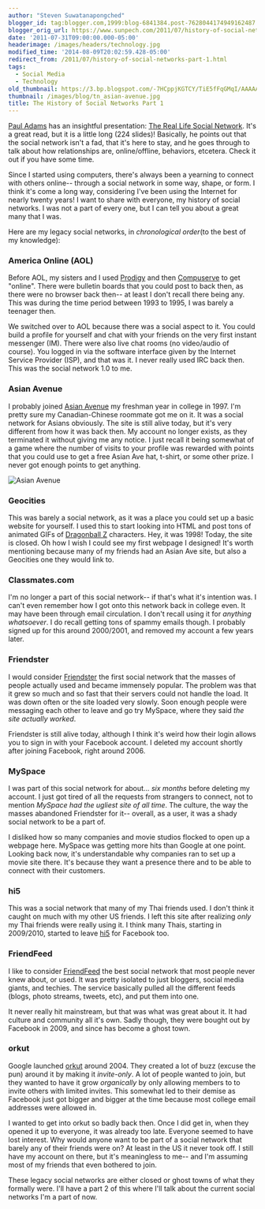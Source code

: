 ```yaml
---
author: "Steven Suwatanapongched"
blogger_id: tag:blogger.com,1999:blog-6841384.post-7628044174949162487
blogger_orig_url: https://www.sunpech.com/2011/07/history-of-social-networks-part-1.html
date: '2011-07-31T09:00:00.000-05:00'
headerimage: /images/headers/technology.jpg
modified_time: '2014-08-09T20:02:59.428-05:00'
redirect_from: /2011/07/history-of-social-networks-part-1.html
tags:
  - Social Media
  - Technology
old_thumbnail: https://3.bp.blogspot.com/-7HCppjKGTCY/TiE5fFqGMqI/AAAAAAAAsj4/Aa2FsIbulr4/s800/asian_avenue.png
thumbnail: /images/blog/tn_asian-avenue.jpg
title: The History of Social Networks Part 1
---
```


[Paul Adams](https://www.thinkoutsidein.com) has an insightful presentation: [The Real Life Social Network](https://www.slideshare.net/padday/the-real-life-social-network-v2). It's a great read, but it is a little long (224 slides)! Basically, he points out that the social network isn't a fad, that it's here to stay, and he goes through to talk about how relationships are, online/offline, behaviors, etcetera. Check it out if you have some time.

Since I started using computers, there's always been a yearning to connect with others online-- through a social network in some way, shape, or form. I think it's come a long way, considering I've been using the Internet for nearly twenty years! I want to share with everyone, my history of social networks. I was not a part of every one, but I can tell you about a great many that I was.

Here are my legacy social networks, in *chronological order*(to the best of my knowledge):

### America Online (AOL)

Before AOL, my sisters and I used [Prodigy](https://en.wikipedia.org/wiki/Prodigy_(online_service)) and then [Compuserve](https://en.wikipedia.org/wiki/CompuServe) to get "online". There were bulletin boards that you could post to back then, as there were no browser back then-- at least I don't recall there being any. This was during the time period between 1993 to 1995, I was barely a teenager then.

We switched over to AOL because there was a social aspect to it. You could build a profile for yourself and chat with your friends on the very first instant messenger (IM). There were also live chat rooms (no video/audio of course).  You logged in via the software interface given by the Internet Service Provider (ISP), and that was it. I never really used IRC back then. This was the social network 1.0 to me.

### Asian Avenue

I probably joined [Asian Avenue](https://www.asianave.com) my freshman year in college in 1997. I'm pretty sure my Canadian-Chinese roommate got me on it. It was a social network for Asians obviously. The site is still alive today, but it's very different from how it was back then. My account no longer exists, as they terminated it without giving me any notice. I just recall it being somewhat of a game where the number of visits to your profile was rewarded with points that you could use to get a free Asian Ave hat, t-shirt, or some other prize. I never got enough points to get anything.

![Asian Avenue](/images/blog/asian_avenue.png)

### Geocities

This was barely a social network, as it was a place you could set up a basic website for  yourself. I used this to start looking into HTML and post tons of animated GIFs of [Dragonball Z](https://en.wikipedia.org/wiki/Dragon_Ball) characters. Hey, it was 1998! Today, the site is closed. Oh how I wish I could see my first webpage I designed! It's worth mentioning because many of my friends had an Asian Ave site, but also a Geocities one they would link to.

### Classmates.com

I'm no longer a part of this social network-- if that's what it's intention was. I can't even remember how I got onto this network back in college even. It may have been through email circulation. I don't recall using it for *anything whatsoever*. I do recall getting tons of spammy emails though. I probably signed up for this around 2000/2001, and removed my account a few years later.

### Friendster

I would consider [Friendster](https://www.friendster.com/) the first social network that the masses of people actually used and became immensely popular. The problem was that it grew so much and so fast that their servers could not handle the load. It was down often or the site loaded very slowly. Soon enough people were messaging each other to leave and go try MySpace, where they said *the site actually worked*.

Friendster is still alive today, although I think it's weird how their login allows you to sign in with your Facebook account. I deleted my account shortly after joining Facebook, right around 2006.

### MySpace

I was part of this social network for about... *six months* before deleting my account. I just got tired of all the requests from strangers to connect, not to mention *MySpace had the ugliest site of all time*. The culture, the way the masses abandoned Friendster for it-- overall, as a user, it was a shady social network to be a part of.

I disliked how so many companies and movie studios flocked to open up a webpage here. MySpace was getting more hits than Google at one point. Looking back now, it's understandable why companies ran to set up a movie site there. It's because they want a presence there and to be able to connect with their customers.

### hi5
This was a social network that many of my Thai friends used. I don't think it caught on much with my other US friends. I left this site after realizing *only* my Thai friends were really using it. I think many Thais, starting in 2009/2010, started to leave [hi5](https://www.hi5.com/) for Facebook too.

### FriendFeed

I like to consider [FriendFeed](https://www.friendfeed.com) the best social network that most people never knew about, or used. It was pretty isolated to just bloggers, social media giants, and techies. The service basically pulled all the different feeds (blogs, photo streams, tweets, etc), and put them into one.

It never really hit mainstream, but that was what was great about it. It had culture and community all it's own. Sadly though, they were bought out by Facebook in 2009, and since has become a ghost town.

### orkut

Google launched [orkut](https://www.orkut.com) around 2004. They created a lot of buzz (excuse the pun) around it by making it *invite-only*. A lot of people wanted to join, but they wanted to have it grow *organically* by only allowing members to to invite others with limited invites. This somewhat led to their demise as Facebook just got bigger and bigger at the time because most college email addresses were allowed in.

I wanted to get into orkut so badly back then. Once I did get in, when they opened it up to everyone, it was already too late. Everyone seemed to have lost interest. Why would anyone want to be part of a social network that barely any of their friends were on? At least in the US it never took off. I still have my account on there, but it's meaningless to me-- and I'm assuming most of my friends that even bothered to join.


These legacy social networks are either closed or ghost towns of what they formally were. I'll have a part 2 of this where I'll talk about the current social networks I'm a part of now.